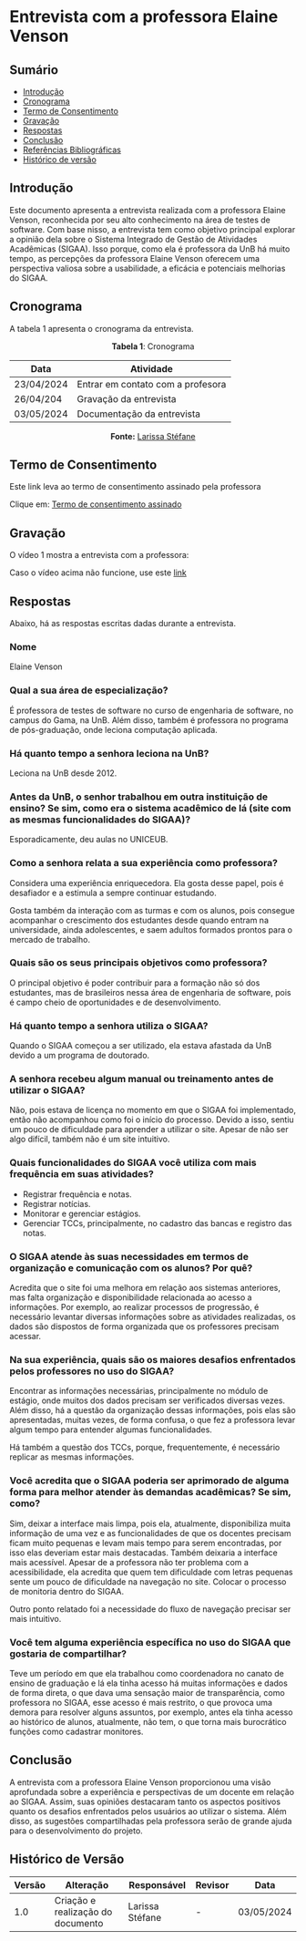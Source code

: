 # Entrevista com a professora Elaine Venson

## Sumário
* [Introdução](#Introdução)
* [Cronograma](#Cronograma)
* [Termo de Consentimento](#Termo-de-Consentimento)
* [Gravação](#Gravação)
* [Respostas](#Respostas)
* [Conclusão](#Conclusão)
* [Referências Bibliográficas](#Referências-Bibliográficas)
* [Histórico de versão](#Histórico-de-versão)


## Introdução

Este documento apresenta a entrevista realizada com a professora Elaine Venson, reconhecida por seu alto conhecimento na área de testes de software. Com base nisso, a entrevista tem como objetivo principal explorar a opinião dela sobre o Sistema Integrado de Gestão de Atividades Acadêmicas (SIGAA). Isso porque, como ela é professora da UnB há muito tempo, as percepções da professora Elaine Venson oferecem uma perspectiva valiosa sobre a usabilidade, a eficácia e potenciais melhorias do SIGAA.



## Cronograma

A tabela 1 apresenta o cronograma da entrevista.

<center>
  
**Tabela 1**: Cronograma

| Data | Atividade |
| - | - |
|23/04/2024 | Entrar em contato com a profesora |
|26/04/204 | Gravação da entrevista |
|03/05/2024 | Documentação da entrevista |

**Fonte:** [Larissa Stéfane](https://github.com/SkywalkerSupreme)

  
</center>

## Termo de Consentimento

Este link leva ao termo de consentimento assinado pela professora 

Clique em: [Termo de consentimento assinado](PerfilUsuario/Professores/Entrevistas/Termos/ElaineVenson.md) 


## Gravação

O vídeo 1 mostra a entrevista com a professora:



Caso o vídeo acima não funcione, use este [link]() 

## Respostas

Abaixo, há as respostas escritas dadas durante a entrevista.
### Nome
Elaine Venson

### Qual a sua área de especialização?
É professora de testes de software no curso de engenharia de software, no campus do Gama, na UnB. Além disso, também é professora no programa de pós-graduação, onde leciona computação aplicada.

### Há quanto tempo a senhora leciona na UnB?
Leciona na UnB desde 2012.

### Antes da UnB, o senhor trabalhou em outra instituição de ensino? Se sim, como era o sistema acadêmico de lá (site com as mesmas funcionalidades do SIGAA)?
Esporadicamente, deu aulas no UNICEUB.

### Como a senhora relata a sua experiência como professora?
Considera uma experiência enriquecedora. Ela gosta desse papel, pois é desafiador e a estimula a sempre continuar estudando.

Gosta também da interação com as turmas e com os alunos, pois consegue acompanhar o crescimento dos estudantes desde quando entram na universidade, ainda adolescentes, e saem adultos formados prontos para o mercado de trabalho.

### Quais são os seus principais objetivos como professora?
O principal objetivo é poder contribuir para a formação não só dos estudantes, mas de brasileiros nessa área de engenharia de software, pois é campo cheio de oportunidades e de desenvolvimento.

### Há quanto tempo a senhora utiliza o SIGAA?
Quando o SIGAA começou a ser utilizado, ela estava afastada da UnB devido a um programa de doutorado.

### A senhora recebeu algum manual ou treinamento antes de utilizar o SIGAA?
Não, pois estava de licença no momento em que o SIGAA foi implementado, então não acompanhou como foi o início do processo.
Devido a isso, sentiu um pouco de dificuldade para aprender a utilizar o site. Apesar de não ser algo difícil, também não é um site intuitivo.

### Quais funcionalidades do SIGAA você utiliza com mais frequência em suas atividades?
- Registrar frequência e notas.
- Registrar notícias.
- Monitorar e gerenciar estágios.
- Gerenciar TCCs, principalmente, no cadastro das bancas e registro das notas.

### O SIGAA atende às suas necessidades em termos de organização e comunicação com os alunos? Por quê?
Acredita que o site foi uma melhora em relação aos sistemas anteriores, mas falta organização e disponibilidade relacionada ao acesso a informações. Por exemplo, ao realizar processos de progressão, é necessário levantar diversas informações sobre as atividades realizadas, os dados são dispostos de forma organizada que os professores precisam acessar.

### Na sua experiência, quais são os maiores desafios enfrentados pelos professores no uso do SIGAA?
Encontrar as informações necessárias, principalmente no módulo de estágio, onde muitos dos dados precisam ser verificados diversas vezes.
Além disso, há a questão da organização dessas informações, pois elas são apresentadas, muitas vezes, de forma confusa, o que fez a professora levar algum tempo para entender algumas funcionalidades.

Há também a questão dos TCCs, porque, frequentemente, é necessário replicar as mesmas informações.

### Você acredita que o SIGAA poderia ser aprimorado de alguma forma para melhor atender às demandas acadêmicas? Se sim, como?
Sim, deixar a interface mais limpa, pois ela, atualmente, disponibiliza muita informação de uma vez e as funcionalidades de que os docentes precisam ficam muito pequenas e levam mais tempo para serem encontradas, por isso elas deveriam estar mais destacadas.
Também deixaria a interface mais acessível. Apesar de a professora não ter problema com a acessibilidade, ela acredita que quem tem dificuldade com letras pequenas sente um pouco de dificuldade na navegação no site.
Colocar o processo de monitoria dentro do SIGAA.

Outro ponto relatado foi a necessidade do fluxo de navegação precisar ser mais intuitivo.

### Você tem alguma experiência específica no uso do SIGAA que gostaria de compartilhar?
Teve um período em que ela trabalhou como coordenadora no canato de ensino de graduação e lá ela tinha acesso há muitas informações e dados de forma direta, o que dava uma sensação maior de transparência, como professora no SIGAA, esse acesso é mais restrito, o que provoca uma demora para resolver alguns assuntos, por exemplo, antes ela tinha acesso ao histórico de alunos, atualmente, não tem, o que torna mais burocrático funções como cadastrar monitores.

## Conclusão

A entrevista com a professora Elaine Venson proporcionou uma visão aprofundada sobre a experiência e perspectivas de um docente em relação ao SIGAA. Assim, suas opiniões destacaram tanto os aspectos positivos quanto os desafios enfrentados pelos usuários ao utilizar o sistema. Além disso, as sugestões compartilhadas pela professora serão de grande ajuda para o desenvolvimento do projeto.



## Histórico de Versão

| Versão | Alteração | Responsável | Revisor | Data |
| - | - | - | - | - |
| 1.0 | Criação e realização do documento | Larissa Stéfane | - | 03/05/2024 |






